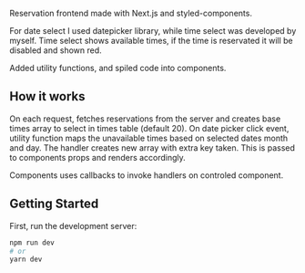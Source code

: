 Reservation frontend made with Next.js and styled-components.

For date select I used datepicker library, while time select was developed by myself.
Time select shows available times, if the time is reservated it will be disabled and shown red.

Added utility functions, and spiled code into components.

## How it works

On each request, fetches reservations from the server and creates base times array to select in times table (default 20). On date picker click event, utility function maps the unavailable times based on selected dates month and day. The handler creates new array with extra key taken. This is passed to components props and renders accordingly.

Components uses callbacks to invoke handlers on controled component.

## Getting Started

First, run the development server:

```bash
npm run dev
# or
yarn dev
```
